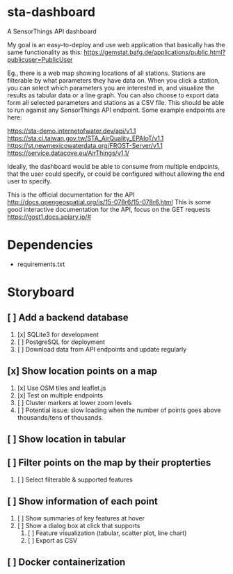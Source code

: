# sta-dashboard
A SensorThings API dashboard

My goal is an easy-to-deploy and use web application that basically has the same functionality as this: https://gemstat.bafg.de/applications/public.html?publicuser=PublicUser
 
Eg., there is a web map showing locations of all stations. Stations are filterable by what parameters they have data on. When you click a station, you can select which parameters you are interested in, and visualize the results as tabular data or a line graph. You can also choose to export data form all selected parameters and stations as a CSV file. This should be able to run against any SensorThings API endpoint. Some example endpoints are here:
 
https://sta-demo.internetofwater.dev/api/v1.1
https://sta.ci.taiwan.gov.tw/STA_AirQuality_EPAIoT/v1.1
https://st.newmexicowaterdata.org/FROST-Server/v1.1
https://service.datacove.eu/AirThings/v1.1/
 
Ideally, the dashboard would be able to consume from multiple endpoints, that the user could specify, or could be configured without allowing the end user to specify.
 
This is the official documentation for the API http://docs.opengeospatial.org/is/15-078r6/15-078r6.html
This is some good interactive documentation for the API, focus on the GET requests https://gost1.docs.apiary.io/#

# Dependencies
- requirements.txt

# Storyboard
## [ ] Add a backend database
1. [x] SQLite3 for development
2. [ ] PostgreSQL for deployment
3. [ ] Download data from API endpoints and update regularly
## [x] Show location points on a map
1. [x] Use OSM tiles and leaflet.js
2. [x] Test on multiple endpoints
3. [ ] Cluster markers at lower zoom levels
4. [ ] Potential issue: slow loading when the number of points goes above thousands/tens of thousands.
## [ ] Show location in tabular
## [ ] Filter points on the map by their propterties
1. [ ] Select filterable & supported features
## [ ] Show information of each point
1. [ ] Show summaries of key features at hover
2. [ ] Show a dialog box at click that supports
    1. [ ] Feature visualization (tabular, scatter plot, line chart)
    2. [ ] Export as CSV
## [ ] Docker containerization
